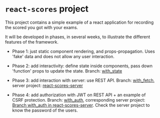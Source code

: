 # `react-scores` project

This project contains a simple example of a react application for recording the scored you got with your exams.

It will be developed in phases, in several weeks, to illustrate the different features of the framework.

* Phase 1: just static component rendering, and props-propagation. Uses 'fake' data and does not allow any user interaction.

* Phase 2: add interactivity: define state inside components, pass down 'function' props to update the state. Branch: [with_state](https://github.com/polito-WA1-2020/react-scores/tree/with_state)

* Phase 3: add interaction with server: use REST API. Branch: [with_fetch](https://github.com/polito-WA1-2020/react-scores/tree/with_fetch), server project: [react-scores-server](https://github.com/polito-WA1-2020/react-scores-server)

* Phase 4: add authorization with JWT on REST API + an example of CSRF protection. Branch: [with_auth](https://github.com/polito-WA1-2020/react-scores/tree/with_auth), corresponding server project: [Branch with_auth in react-scores-server](https://github.com/polito-WA1-2020/react-scores-server/tree/with_auth). Check the server project to know the password of the users.
